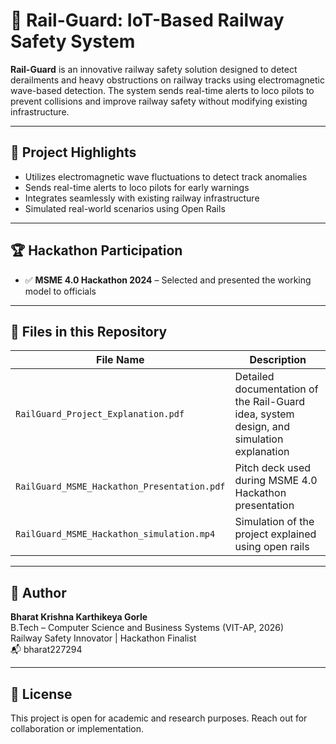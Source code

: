 # 🚦 Rail-Guard: IoT-Based Railway Safety System

**Rail-Guard** is an innovative railway safety solution designed to detect derailments and heavy obstructions on railway tracks using electromagnetic wave-based detection. The system sends real-time alerts to loco pilots to prevent collisions and improve railway safety without modifying existing infrastructure.

---

## 📌 Project Highlights

- Utilizes electromagnetic wave fluctuations to detect track anomalies
- Sends real-time alerts to loco pilots for early warnings
- Integrates seamlessly with existing railway infrastructure
- Simulated real-world scenarios using Open Rails

---

## 🏆 Hackathon Participation

- ✅ **MSME 4.0 Hackathon 2024** – Selected and presented the working model to officials


---

## 📁 Files in this Repository

| File Name | Description |
|-----------|-------------|
| `RailGuard_Project_Explanation.pdf` | Detailed documentation of the Rail-Guard idea, system design, and simulation explanation |
| `RailGuard_MSME_Hackathon_Presentation.pdf` | Pitch deck used during MSME 4.0 Hackathon presentation |
|  `RailGuard_MSME_Hackathon_simulation.mp4` | Simulation of the project  explained using open rails |

---

## 👤 Author

**Bharat Krishna Karthikeya Gorle**  
B.Tech – Computer Science and Business Systems (VIT-AP, 2026)  
Railway Safety Innovator | Hackathon Finalist  
📬 bharat227294

---

## 📝 License

This project is open for academic and research purposes. Reach out for collaboration or implementation.
